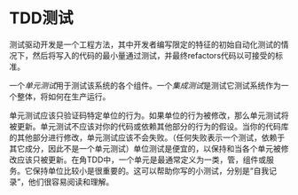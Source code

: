 # TDD测试

测试驱动开发是一个工程方法，其中开发者编写限定的特征的初始自动化测试的情况下，然后将写入的代码的最小量通过测试，并最终refactors代码以可接受的标准。

一个*单元测试*用于测试该系统的各个组件。一个*集成测试*是测试它测试系统作为一个整体，将如何在生产运行。

单元测试应该只验证码特定单位的行为。如果单位的行为被修改，那么单元测试将被更新。单元测试不应该对你的代码或依赖其他部分的行为的假设。当你的代码库的其他部分进行修改，单元测试应该不会失败。（任何失败表示一个测试，依赖于其它成分，因此不是一个单元测试）单位测试是便宜的，以保持和当各个单元被修改应该只被更新。在角TDD中，一个单元是最通常定义为一类，管，组件或服务。它保持单位比较小是很重要的。这可以帮助你写的小测试，分别是“自我记录”，他们很容易阅读和理解。